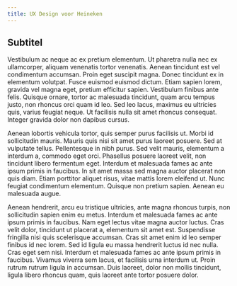 ```yaml
---
title: UX Design voor Heineken
---
```


## Subtitel

Vestibulum ac neque ac ex pretium elementum. Ut pharetra nulla nec ex ullamcorper, aliquam venenatis tortor venenatis. Aenean tincidunt est vel condimentum accumsan. Proin eget suscipit magna. Donec tincidunt ex in elementum volutpat. Fusce euismod euismod dictum. Etiam sapien lorem, gravida vel magna eget, pretium efficitur sapien. Vestibulum finibus ante felis. Quisque ornare, tortor ac malesuada tincidunt, quam arcu tempus justo, non rhoncus orci quam id leo. Sed leo lacus, maximus eu ultricies quis, varius feugiat neque. Ut facilisis nulla sit amet rhoncus consequat. Integer gravida dolor non dapibus cursus.

Aenean lobortis vehicula tortor, quis semper purus facilisis ut. Morbi id sollicitudin mauris. Mauris quis nisi sit amet purus laoreet posuere. Sed at vulputate tellus. Pellentesque in nibh purus. Sed velit mauris, elementum a interdum a, commodo eget orci. Phasellus posuere laoreet velit, non tincidunt libero fermentum eget. Interdum et malesuada fames ac ante ipsum primis in faucibus. In sit amet massa sed magna auctor placerat non quis diam. Etiam porttitor aliquet risus, vitae mattis lorem eleifend ut. Nunc feugiat condimentum elementum. Quisque non pretium sapien. Aenean eu malesuada augue.

Aenean hendrerit, arcu eu tristique ultricies, ante magna rhoncus turpis, non sollicitudin sapien enim eu metus. Interdum et malesuada fames ac ante ipsum primis in faucibus. Nam eget lectus vitae magna auctor luctus. Cras velit dolor, tincidunt ut placerat a, elementum sit amet est. Suspendisse fringilla nisi quis scelerisque accumsan. Cras sit amet enim id leo semper finibus id nec lorem. Sed id ligula eu massa hendrerit luctus id nec nulla. Cras eget sem nisi. Interdum et malesuada fames ac ante ipsum primis in faucibus. Vivamus viverra sem lacus, et facilisis urna interdum ut. Proin rutrum rutrum ligula in accumsan. Duis laoreet, dolor non mollis tincidunt, ligula libero rhoncus quam, quis laoreet ante tortor posuere dolor.
